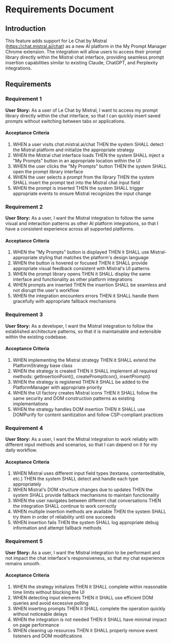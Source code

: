 # Requirements Document

## Introduction

This feature adds support for Le Chat by Mistral (https://chat.mistral.ai/chat) as a new AI platform in the My Prompt Manager Chrome extension. The integration will allow users to access their prompt library directly within the Mistral chat interface, providing seamless prompt insertion capabilities similar to existing Claude, ChatGPT, and Perplexity integrations.

## Requirements

### Requirement 1

**User Story:** As a user of Le Chat by Mistral, I want to access my prompt library directly within the chat interface, so that I can quickly insert saved prompts without switching between tabs or applications.

#### Acceptance Criteria

1. WHEN a user visits chat.mistral.ai/chat THEN the system SHALL detect the Mistral platform and initialize the appropriate strategy
2. WHEN the Mistral chat interface loads THEN the system SHALL inject a "My Prompts" button in an appropriate location within the UI
3. WHEN the user clicks the "My Prompts" button THEN the system SHALL open the prompt library interface
4. WHEN the user selects a prompt from the library THEN the system SHALL insert the prompt text into the Mistral chat input field
5. WHEN the prompt is inserted THEN the system SHALL trigger appropriate events to ensure Mistral recognizes the input change

### Requirement 2

**User Story:** As a user, I want the Mistral integration to follow the same visual and interaction patterns as other AI platform integrations, so that I have a consistent experience across all supported platforms.

#### Acceptance Criteria

1. WHEN the "My Prompts" button is displayed THEN it SHALL use Mistral-appropriate styling that matches the platform's design language
2. WHEN the button is hovered or focused THEN it SHALL provide appropriate visual feedback consistent with Mistral's UI patterns
3. WHEN the prompt library opens THEN it SHALL display the same interface and functionality as other platform integrations
4. WHEN prompts are inserted THEN the insertion SHALL be seamless and not disrupt the user's workflow
5. WHEN the integration encounters errors THEN it SHALL handle them gracefully with appropriate fallback mechanisms

### Requirement 3

**User Story:** As a developer, I want the Mistral integration to follow the established architecture patterns, so that it is maintainable and extensible within the existing codebase.

#### Acceptance Criteria

1. WHEN implementing the Mistral strategy THEN it SHALL extend the PlatformStrategy base class
2. WHEN the strategy is created THEN it SHALL implement all required methods: getInsertionPoint(), createPromptIcon(), insertPrompt()
3. WHEN the strategy is registered THEN it SHALL be added to the PlatformManager with appropriate priority
4. WHEN the UI factory creates Mistral icons THEN it SHALL follow the same security and DOM construction patterns as existing implementations
5. WHEN the strategy handles DOM insertion THEN it SHALL use DOMPurify for content sanitization and follow CSP-compliant practices

### Requirement 4

**User Story:** As a user, I want the Mistral integration to work reliably with different input methods and scenarios, so that I can depend on it for my daily workflow.

#### Acceptance Criteria

1. WHEN Mistral uses different input field types (textarea, contenteditable, etc.) THEN the system SHALL detect and handle each type appropriately
2. WHEN Mistral's DOM structure changes due to updates THEN the system SHALL provide fallback mechanisms to maintain functionality
3. WHEN the user navigates between different chat conversations THEN the integration SHALL continue to work correctly
4. WHEN multiple insertion methods are available THEN the system SHALL try them in order of reliability until one succeeds
5. WHEN insertion fails THEN the system SHALL log appropriate debug information and attempt fallback methods

### Requirement 5

**User Story:** As a user, I want the Mistral integration to be performant and not impact the chat interface's responsiveness, so that my chat experience remains smooth.

#### Acceptance Criteria

1. WHEN the strategy initializes THEN it SHALL complete within reasonable time limits without blocking the UI
2. WHEN detecting input elements THEN it SHALL use efficient DOM queries and avoid excessive polling
3. WHEN inserting prompts THEN it SHALL complete the operation quickly without noticeable delays
4. WHEN the integration is not needed THEN it SHALL have minimal impact on page performance
5. WHEN cleaning up resources THEN it SHALL properly remove event listeners and DOM modifications
